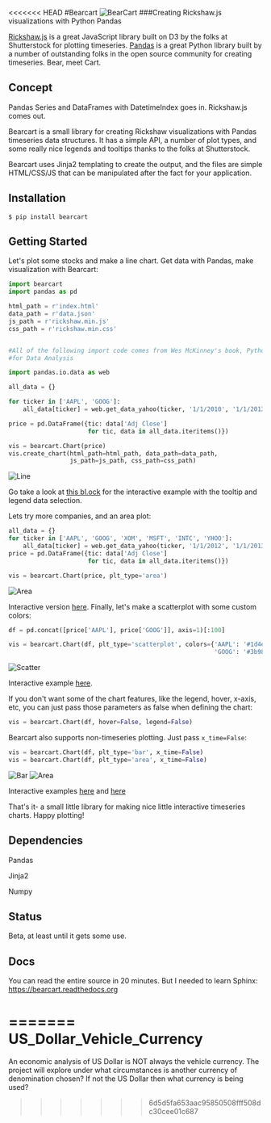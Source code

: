 <<<<<<< HEAD
#Bearcart
![BearCart](http://farm9.staticflickr.com/8254/8711978179_4f3a42e2b8_o.jpg)
###Creating Rickshaw.js visualizations with Python Pandas

[Rickshaw.js](http://code.shutterstock.com/rickshaw/) is a great JavaScript library built on D3 by the folks at Shutterstock for plotting timeseries. [Pandas](http://pandas.pydata.org/) is a great Python library built by a number of outstanding folks in the open source community for creating timeseries. Bear, meet Cart.

Concept
-------
Pandas Series and DataFrames with DatetimeIndex goes in. Rickshaw.js comes out.

Bearcart is a small library for creating Rickshaw visualizations with Pandas timeseries data structures. It has a simple API, a number of plot types, and some really nice legends and tooltips thanks to the folks at Shutterstock.

Bearcart uses Jinja2 templating to create the output, and the files are simple HTML/CSS/JS that can be manipulated after the fact for your application.

Installation
------------
```shell
$ pip install bearcart
```

Getting Started
---------------

Let's plot some stocks and make a line chart. Get data with Pandas, make visualization with Bearcart:
```python
import bearcart
import pandas as pd

html_path = r'index.html'
data_path = r'data.json'
js_path = r'rickshaw.min.js'
css_path = r'rickshaw.min.css'


#All of the following import code comes from Wes McKinney's book, Python
#for Data Analysis

import pandas.io.data as web

all_data = {}

for ticker in ['AAPL', 'GOOG']:
    all_data[ticker] = web.get_data_yahoo(ticker, '1/1/2010', '1/1/2013')

price = pd.DataFrame({tic: data['Adj Close']
                      for tic, data in all_data.iteritems()})

vis = bearcart.Chart(price)
vis.create_chart(html_path=html_path, data_path=data_path,
                 js_path=js_path, css_path=css_path)
```
![Line](http://farm9.staticflickr.com/8274/8712121301_7b2c09a6eb_z.jpg)

Go take a look at [this bl.ock](http://bl.ocks.org/wrobstory/5523221) for the interactive example with the tooltip and legend data selection.

Lets try more companies, and an area plot:
```python
all_data = {}
for ticker in ['AAPL', 'GOOG', 'XOM', 'MSFT', 'INTC', 'YHOO']:
    all_data[ticker] = web.get_data_yahoo(ticker, '1/1/2012', '1/1/2013')
price = pd.DataFrame({tic: data['Adj Close']
                      for tic, data in all_data.iteritems()})

vis = bearcart.Chart(price, plt_type='area')

```
![Area](http://farm9.staticflickr.com/8271/8712121307_5204f670ea_z.jpg)

Interactive version [here](http://bl.ocks.org/wrobstory/5523345). Finally, let's make a scatterplot with some custom colors:
```python
df = pd.concat([price['AAPL'], price['GOOG']], axis=1)[:100]

vis = bearcart.Chart(df, plt_type='scatterplot', colors={'AAPL': '#1d4e69',
                                                         'GOOG': '#3b98ca' })
```
![Scatter](http://farm9.staticflickr.com/8140/8712121243_4a643185d8_z.jpg)

Interactive example [here](http://bl.ocks.org/wrobstory/5523361).

If you don't want some of the chart features, like the legend, hover, x-axis, etc, you can just pass those parameters as false when defining the chart:
```python
vis = bearcart.Chart(df, hover=False, legend=False)
```

Bearcart also supports non-timeseries plotting. Just pass ```x_time=False```:
```python
vis = bearcart.Chart(df, plt_type='bar', x_time=False)
vis = bearcart.Chart(df, plt_type='area', x_time=False)
```
![Bar](http://farm8.staticflickr.com/7284/8719891356_fd1e5a49fd_z.jpg)
![Area](http://farm8.staticflickr.com/7314/8719891050_1659241cdf_z.jpg)

Interactive examples [here](http://bl.ocks.org/wrobstory/5538300) and [here](http://bl.ocks.org/wrobstory/5538320)

That's it- a small little library for making nice little interactive timeseries charts. Happy plotting!

Dependencies
---------------
Pandas

Jinja2

Numpy

Status
-------
Beta, at least until it gets some use.

Docs
----
You can read the entire source in 20 minutes. But I needed to learn Sphinx: https://bearcart.readthedocs.org


=======
US_Dollar_Vehicle_Currency
==========================

An economic analysis of US Dollar is NOT always the vehicle currency. The project will explore under what circumstances is another currency of denomination chosen?  If not the US Dollar then what currency is being used?
>>>>>>> 6d5d5fa653aac95850508fff508dc30cee01c687
